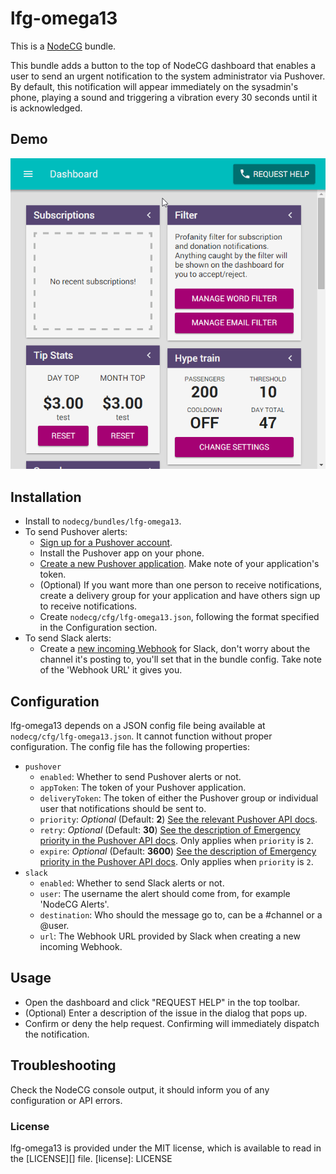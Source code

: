 # lfg-omega13
This is a [NodeCG](http://github.com/nodecg/nodecg) bundle.

This bundle adds a button to the top of NodeCG dashboard that enables a user to send an urgent notification to the system
administrator via Pushover. By default, this notification will appear immediately on the sysadmin's phone, 
playing a sound and triggering a vibration every 30 seconds until it is acknowledged.

## Demo
<img src="demo.gif?raw=true"/>

## Installation
- Install to `nodecg/bundles/lfg-omega13`.
- To send Pushover alerts:
  - [Sign up for a Pushover account](https://pushover.net/login).
  - Install the Pushover app on your phone.
  - [Create a new Pushover application](https://pushover.net/apps/build). Make note of your application's token.
  - (Optional) If you want more than one person to receive notifications,
    create a delivery group for your application and have others sign up to receive notifications.
  - Create `nodecg/cfg/lfg-omega13.json`, following the format specified in the Configuration section.
- To send Slack alerts:
  - Create a [new incoming Webhook](https://my.slack.com/services/new/incoming-webhook/) for Slack, don't worry about
    the channel it's posting to, you'll set that in the bundle config. Take note of the 'Webhook URL' it gives you.

## Configuration
lfg-omega13 depends on a JSON config file being available at `nodecg/cfg/lfg-omega13.json`. It cannot function without
proper configuration. The config file has the following properties:
- `pushover`
  - `enabled`: Whether to send Pushover alerts or not.
  - `appToken`: The token of your Pushover application. 
  - `deliveryToken`: The token of either the Pushover group or individual user that notifications should be sent to.
  - `priority`: _Optional_ (Default: **2**) [See the relevant Pushover API docs](https://pushover.net/api#priority).
  - `retry`: _Optional_ (Default: **30**) 
    [See the description of Emergency priority in the Pushover API docs](https://pushover.net/api#priority).
    Only applies when `priority` is `2`.
  - `expire`: _Optional_ (Default: **3600**) 
    [See the description of Emergency priority in the Pushover API docs](https://pushover.net/api#priority).
    Only applies when `priority` is `2`.
- `slack`
  - `enabled`: Whether to send Slack alerts or not.
  - `user`: The username the alert should come from, for example 'NodeCG Alerts'.
  - `destination`: Who should the message go to, can be a #channel or a @user.
  - `url`: The Webhook URL provided by Slack when creating a new incoming Webhook.

## Usage
- Open the dashboard and click "REQUEST HELP" in the top toolbar.
- (Optional) Enter a description of the issue in the dialog that pops up.
- Confirm or deny the help request. Confirming will immediately dispatch the notification.

## Troubleshooting
Check the NodeCG console output, it should inform you of any configuration or API errors.

### License
lfg-omega13 is provided under the MIT license, which is available to read in the [LICENSE][] file.
[license]: LICENSE
